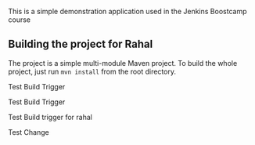 This is a simple demonstration application used in the Jenkins Boostcamp course

## Building the project for Rahal

The project is a simple multi-module Maven project. To build the whole project, just run `mvn install` from the root directory.

Test Build Trigger

Test Build Trigger

Test Build trigger for rahal

Test Change
